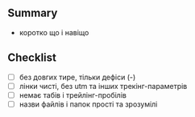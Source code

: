 ## Summary
- коротко що і навіщо

## Checklist
- [ ] без довгих тире, тільки дефіси (-)
- [ ] лінки чисті, без utm та інших трекінг-параметрів
- [ ] немає табів і трейлінг-пробілів
- [ ] назви файлів і папок прості та зрозумілі
